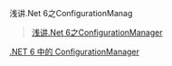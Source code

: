 浅讲.Net 6之ConfigurationManag

> [浅讲.Net 6之ConfigurationManager](https://www.cnblogs.com/MrChuJiu/p/15591837.html)

[.NET 6 中的 ConfigurationManager](https://zhuanlan.zhihu.com/p/413964365)